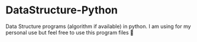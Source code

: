 # DataStructure-Python
Data Structure programs (algorithm if available) in python. I am using for my personal use but feel free to use this program files 📂 
